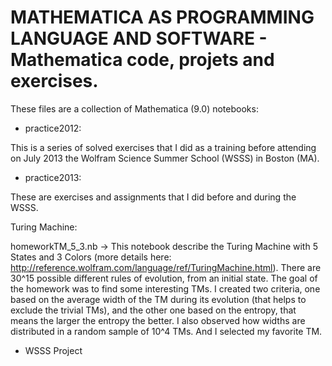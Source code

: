 # MATHEMATICA AS PROGRAMMING LANGUAGE AND SOFTWARE - Mathematica code, projets and exercises.

These files are a collection of Mathematica (9.0) notebooks: 

- practice2012: 

This is a series of solved exercises that I did as a training before attending on July 2013 the Wolfram Science Summer School (WSSS) in Boston (MA).

- practice2013:

These are exercises and assignments that I did before and during the WSSS.

Turing Machine:

homeworkTM_5_3.nb -> This notebook describe the Turing Machine with 5 States and 3 Colors (more details here: http://reference.wolfram.com/language/ref/TuringMachine.html). There are 30^15 possible different rules of evolution, from an initial state. The goal of the homework was to find some interesting TMs. I created two criteria, one based on the average width of the TM during its evolution (that helps to exclude the trivial TMs), and the other one based on the entropy, that means the larger the entropy the better. I also observed how widths are distributed in a random sample of 10^4 TMs. And I selected my favorite TM.

- WSSS Project
